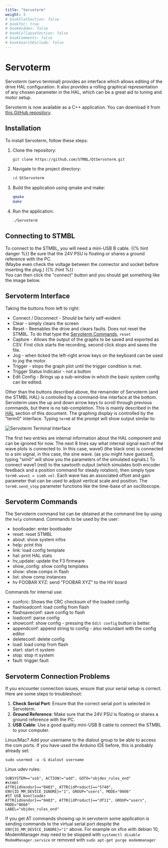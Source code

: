 ```yaml
---
title: "Servoterm"
weight: 3
# bookFlatSection: false
# bookToc: true
# bookHidden: false
# bookCollapseSection: false
# bookComments: false
# bookSearchExclude: false
---
```


# Servoterm

Servoterm (servo terminal) provides an interface which allows editing of the drive HAL configuration. It also provides a rolling graphical representation of any chosen parameter in the HAL, which can be a great aid to tuning and motor setup.

Servoterm is now available as a C++ application. You can download it from [this GitHub repository](https://github.com/STMBL/QtServoterm).

## Installation

To install Servoterm, follow these steps:

1. Clone the repository:
   ```sh
   git clone https://github.com/STMBL/QtServoterm.git
   ```

2. Navigate to the project directory:
   ```sh
   cd QtServoterm
   ```

3. Build the application using qmake and make:
   ```sh
   qmake
   make
   ```

4. Run the application:
   ```sh
   ./Servoterm
   ```

## Connecting to STMBL

To connect to the STMBL, you will need a mini-USB B cable. 
{{% hint danger %}}
Be sure that the 24V PSU is floating or shares a ground reference with the PC.  
(Maybe even check the voltage between the connector and socket before inserting the plug.)
{{% /hint %}}  
You can then click the "connect" button and you should get something like the image below.  

## Servoterm Interface

Taking the buttons from left to right:

* Connect / Disconnect - Should be fairly self-evident
* Clear - simply clears the screen
* Reset - Reenables the drive and clears faults. Does not reset the STMBL. To do that type the [Servoterm Commands](#servoterm-commands), `reset`
* Capture - Allows the output of the graphs to be saved and exported as CSV. First click starts the recording, second click stops and saves the file.
* Jog - when ticked the left-right arrow keys on the keyboard can be used to jog the motor.
* Trigger - stops the graph plot until the trigger condition is met.
* Trigger Status Indicator - not a button
* Edit Config - Brings up a sub-window in which the basic system config can be edited.

Other than the buttons described above, the remainder of Servoterm (and the STMBL HAL) is controlled by a command-line interface at the bottom. Servoterm uses the up and down arrow keys to scroll through previous commands, but there is no tab-completion. This is mainly described in the [HAL](#hal-hardware-abstraction-layer) section of this document. The graphing display is controlled by the "term0" interface. Typing `term0` at the prompt will show output similar to:

![Servoterm Terminal Interface](../../images/servoterm.png)

The first two entries are internal information about the HAL component and can be ignored for now. The next 8 lines say what internal signal each of the wave plots is connected to. In this case, wave0 (the black one) is connected to a sim signal, in this case, the sine wave. (as you might have guessed, typing "sim0" will show you the parameters of the simulated signals.) To connect wave1 (red) to the sawtooth output (which simulates both encoder feedback and a position command for steady rotation), then simply type `term0.wave1 = sim0.vel`. Each wave has an associated offset and gain parameter that can be used to adjust vertical scale and position. The `term0.send_step` parameter functions like the time-base of an oscilloscope.

## Servoterm Commands

The Servoterm command list can be obtained at the command line by using the `help` command. Commands to be used by the user:

* bootloader: enter bootloader
* reset: reset STMBL
* about: show system infos
* help: print this
* link: load config template
* hal: print HAL stats
* hv_update: update the F3 firmware
* show_config: show config templates
* show: show comps in flash
* list: show comp instances
* hv FOOBAR XYZ: send "FOOBAR XYZ" to the HV board

Commands for internal use:

* confcrc: Shows the CRC checksum of the loaded config.
* flashloadconf: load config from flash
* flashsaveconf: save config to flash
* loadconf: parse config
* showconf: show config - pressing the `Edit config` button is better.
* appendconf: append string to config - also redundant with the config editor
* deleteconf: delete config
* load: load comp from flash
* start: start rt system
* stop: stop rt system
* fault: trigger fault

## Servoterm Connection Problems

If you encounter connection issues, ensure that your serial setup is correct. Here are some steps to troubleshoot:

1. **Check Serial Port**: Ensure that the correct serial port is selected in Servoterm.
2. **Ground Reference**: Make sure that the 24V PSU is floating or shares a ground reference with the PC.
3. **USB Cable**: Use a good quality mini-USB B cable to connect the STMBL to your computer.


Linux/Mac? Add your username to the dialout group to be able to access the com ports. If you have used the Arduino IDE before, this is probably already set:

```
sudo usermod -a -G dialout username

```

Linux udev rules:

```
SUBSYSTEM=="usb", ACTION!="add", GOTO="objdev_rules_end"
#stmbl
ATTR{idVendor}=="0483", ATTR{idProduct}=="5740", ENV{ID_MM_DEVICE_IGNORE}="1", GROUP="users", MODE="0666"
#ST USB bootloader
ATTR{idVendor}=="0483", ATTR{idProduct}=="df11", GROUP="users", MODE="0666"
LABEL="objdev_rules_end"

```

If you get AT commands showing up in servoterm some application is sending commands to the virtual serial port despite the `ENV{ID_MM_DEVICE_IGNORE}="1"` above. For example on xfce with debian 10, ModemManager may need to be stopped with `systemctl disable ModemManager.service` or removed with `sudo apt-get purge modemmanager`